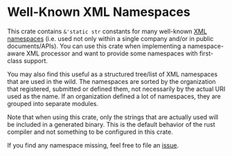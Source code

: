 # Well-Known XML Namespaces

This crate contains `&'static str` constants for many well-known
[XML namespaces][TR-xmlns] (i.e. used not only within a single company and/or in
public documents/APIs). You can use this crate when implementing a
namespace-aware XML processor and want to provide some namespaces with
first-class support.

You may also find this useful as a structured tree/list of XML namespaces that
are used in the wild. The namespaces are sorted by the organization that
registered, submitted or defined them, not necessarily by the actual URI used as
the name. If an organization defined a lot of namespaces, they are grouped into
separate modules.

Note that when using this crate, only the strings that are actually used will be
included in a generated binary. This is the default behavior of the rust
compiler and not something to be configured in this crate.

If you find any namespace missing, feel free to file an [issue][issue].

[issue]: https://github.com/xiphoseer/xmlns.rs/issues
[TR-xmlns]: https://w3.org/TR/xml-names
